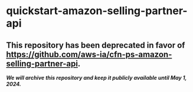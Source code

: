 # quickstart-amazon-selling-partner-api 
## This repository has been deprecated in favor of https://github.com/aws-ia/cfn-ps-amazon-selling-partner-api. 
***We will archive this repository and keep it publicly available until May 1, 2024.***
